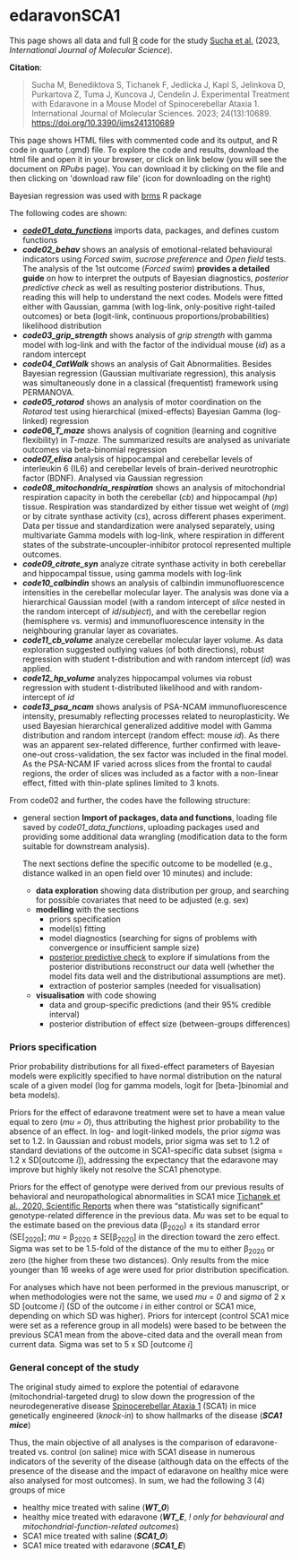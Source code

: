 # edaravonSCA1
This page shows all data and full [R](https://www.r-project.org/) code for the study [Sucha et al.](https://www.mdpi.com/1422-0067/24/13/10689) (2023, *International Journal of Molecular Science*).

**Citation**: 
> Sucha M, Benediktova S, Tichanek F, Jedlicka J, Kapl S, Jelinkova D, Purkartova Z, Tuma J, Kuncova J, Cendelin J. Experimental Treatment with Edaravone in a Mouse Model of Spinocerebellar Ataxia 1. International Journal of Molecular Sciences. 2023; 24(13):10689. https://doi.org/10.3390/ijms241310689

This page shows HTML files with commented code and its output, and R code in quarto (.qmd) file. To explore the code and results, download the html file and open it in your browser, or click on link below (you will see the document on *RPubs* page). You can download it by clicking on the file and then clicking on 'download raw file' (icon for downloading on the right)

Bayesian regression was used with [brms](https://cran.r-project.org/web/packages/brms/index.html) R package

The following codes are shown:

- [***code01_data_functions***](https://rpubs.com/filip_tichanek/edaSCA1_code01) imports data, packages, and defines custom functions
- ***code02_behav*** shows an analysis of emotional-related behavioural indicators using  *Forced swim*, *sucrose preference* and *Open field* tests. The analysis of the 1st outcome (*Forced swim*) **provides a detailed guide** on how to interpret the outputs of Bayesian diagnostics, *posterior predictive check* as well as resulting posterior distributions. Thus, reading this will help to understand the next codes. Models were fitted either with Gaussian, gamma (with log-link, only-positive right-tailed outcomes) or beta (logit-link, continuous proportions/probabilities) likelihood distribution
- ***code03_grip_strength*** shows analysis of *grip strength* with gamma model with log-link and with the factor of the individual mouse (*id*) as a random intercept
- ***code04_CatWalk*** shows an analysis of Gait Abnormalities. Besides Bayesian regression (Gaussian multivariate regression), this analysis was simultaneously done in a classical (frequentist) framework using PERMANOVA. 
- ***code05_rotarod*** shows an analysis of motor coordination on the *Rotarod* test using hierarchical (mixed-effects) Bayesian Gamma (log-linked) regression
- ***code06_T_maze*** shows analysis of cognition (learning and cognitive flexibility) in *T-maze*. The summarized results are analysed as univariate outcomes via beta-binomial regression
- ***code07_elisa*** analysis of hippocampal and cerebellar levels of interleukin 6 (IL6) and cerebellar levels of brain-derived neurotrophic factor (BDNF). Analysed via Gaussian regression
- ***code08_mitochondria_respiration*** shows an analysis of mitochondrial respiration capacity in both the cerebellar (*cb*) and hippocampal (*hp*) tissue. Respiration was standardized by either tissue wet weight of (*mg*) or by citrate synthase activity (*cs*), across different phases experiment. Data per tissue and standardization were analysed separately, using multivariate Gamma models with log-link, where respiration in different states of the substrate-uncoupler-inhibitor protocol represented multiple outcomes.
- ***code09_citrate_syn*** analyze citrate synthase activity in both cerebellar and hippocampal tissue, using gamma models with log-link 
- ***code10_calbindin*** shows an analysis of calbindin immunofluorescence intensities in the cerebellar molecular layer. The analysis was done via a hierarchical Gaussian model (with a random intercept of *slice* nested in the random intercept of *id*/*subject*), and with the cerebellar region (hemisphere vs. vermis) and immunofluorescence intensity in the neighbouring granular layer as covariates. 
- ***code11_cb_volume*** analyze cerebellar molecular layer volume. As data exploration suggested outlying values (of both directions), robust regression with student t-distribution and with random intercept (*id*) was applied.
- ***code12_hp_volume*** analyzes hippocampal volumes via robust regression with student t-distributed likelihood and with random-intercept of *id*
- ***code13_psa_ncam*** shows analysis of PSA-NCAM immunofluorescence intensity, presumably reflecting processes related to neuroplasticity. We used Bayesian hierarchical generalized additive model with Gamma distribution and random intercept (random effect: mouse *id*). As there was an apparent sex-related difference, further confirmed with leave-one-out cross-validation, the sex factor was included in the final model. As the PSA-NCAM IF varied across slices from the frontal to caudal regions, the order of slices was included as a factor with a non-linear effect, fitted with thin-plate splines limited to 3 knots.

From code02 and further, the codes have the following structure:

- general section **Import of packages, data and functions**, loading file saved by *code01_data_functions*, uploading packages used and providing some additional data wrangling (modification data to the form suitable for downstream analysis). 

  The next sections define the specific outcome to be modelled (e.g., distance walked in an open field over 10 minutes) and include:
  - **data exploration** showing data distribution per group, and searching for possible covariates that need to be adjusted (e.g. sex)
  - **modelling** with the sections
      - priors specification
      - model(s) fitting
      - model diagnostics (searching for signs of problems with convergence or insufficient sample size)
      - [posterior predictive check](https://cran.r-project.org/web/packages/bayesplot/vignettes/graphical-ppcs.html) to explore if simulations from the posterior distributions reconstruct our data well (whether the model fits data well and the distributional assumptions are met).
      - extraction of posterior samples (needed for visualisation)
  - **visualisation** with code showing
      - data and group-specific predictions (and their 95% credible interval)
      - posterior distribution of effect size (between-groups differences)
    

### Priors specification

Prior probability distributions for all fixed-effect parameters of Bayesian models were explicitly specified to have normal distribution on the natural scale of a given model (log for gamma models, logit for [beta-]binomial and beta models).

Priors for the effect of edaravone treatment were set to have a mean value equal to zero (*mu = 0*), thus attributing the highest prior probability to the absence of an effect. In log- and logit-linked models, the prior *sigma* was set to 1.2. In Gaussian and robust models, prior sigma was set to 1.2 of standard deviations of the outcome in SCA1-specific data subset (sigma = 1.2 x SD[outcome *i*]), addressing the expectancy that the edaravone may improve but highly likely not resolve the SCA1 phenotype. 

Priors for the effect of genotype were derived from our previous results of behavioral and neuropathological abnormalities in SCA1 mice [Tichanek et al., 2020, Scientific Reports](https://www.nature.com/articles/s41598-020-62308-0) when there was “statistically significant” genotype-related difference in the previous data. *Mu* was set to be equal to the estimate based on the previous data (β<sub>2020</sub>) ± its standard error (SE[<sub>2020</sub>]; *mu* = β<sub>2020</sub>  ±  SE[β<sub>2020</sub>] in the direction toward the zero effect. Sigma was set to be 1.5-fold of the distance of the mu to either β<sub>2020</sub> or zero (the higher from these two distances). Only results from the mice younger than 16 weeks of age were used for prior distribution specification. 

For analyses which have not been performed in the previous manuscript, or when methodologies were not the same, we used  *mu = 0* and *sigma* of 2 x SD [outcome *i*] (SD of the outcome *i* in either control or SCA1 mice, depending on which SD was higher).
Priors for intercept (control SCA1 mice were set as a reference group in all models) were based to be between the previous SCA1 mean from the above-cited data and the overall mean from current data. Sigma was set to 5 x SD [outcome *i*]


### General concept of the study 

The original study aimed to explore the potential of edaravone (mitochondrial-targeted drug) to slow down the progression of the neurodegenerative disease [Spinocerebellar Ataxia 1](https://en.wikipedia.org/wiki/Spinocerebellar_ataxia_type_1) (SCA1) in mice genetically engineered (*knock-in*) to show hallmarks of the disease (***SCA1 mice***)

Thus, the main objective of all analyses is the comparison of edaravone-treated vs. control (on saline) mice with SCA1 disease in numerous indicators of the severity of the disease (although data on the effects of the presence of the disease and the impact of edaravone on healthy mice were also analysed for most outcomes). In sum, we had the following 3 (4) groups of mice

- healthy mice treated with saline (***WT_0***)
- healthy mice treated with edaravone (***WT_E***, *! only for behavioural and mitochondrial-function-related outcomes*)
- SCA1 mice treated with saline (***SCA1_0***)
- SCA1 mice treated with edaravone (***SCA1_E***)
